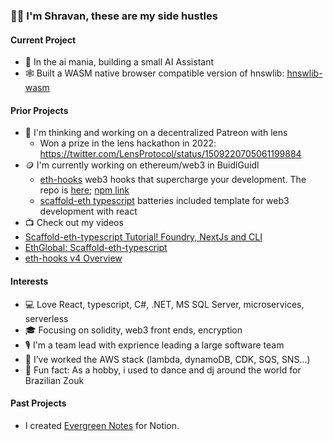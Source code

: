 ### 👋🏽 I'm Shravan, these are my side hustles

#### Current Project
- 🤖 In the ai mania, building a small AI Assistant
- 🕸️ Built a WASM native browser compatible version of hnswlib: [hnswlib-wasm](https://github.com/ShravanSunder/hnswlib-wasm)


#### Prior Projects
- 🌱 I'm thinking and working on a decentralized Patreon with lens
  - Won a prize in the lens hackathon in 2022:  https://twitter.com/LensProtocol/status/1509220705061199884
- 🪙 I'm currently working on ethereum/web3 in BuidlGuidl
  -   [eth-hooks](https://scaffold-eth.github.io/eth-ui/) web3 hooks that supercharge your development.  The repo is [here]([eth-hooks](https://github.com/scaffold-eth/eth-ui));  [npm link](https://www.npmjs.com/package/eth-hooks)
  -   [scaffold-eth typescript](https://github.com/scaffold-eth/scaffold-eth-typescript) batteries included template for web3 development with react
-  📺 Check out my videos
  -  [Scaffold-eth-typescript Tutorial! Foundry, NextJs and CLI](https://www.youtube.com/watch?v=bEd6wV2H28g)
  -  [EthGlobal: Scaffold-eth-typescript](https://www.youtube.com/watch?v=a7W9nTX8qLk&t=5s)
  -  [eth-hooks v4 Overview](https://www.youtube.com/watch?v=STxAdE8wQwY)
 
#### Interests
- 💻 Love React, typescript, C#, .NET, MS SQL Server, microservices, serverless
- 🎓 Focusing on solidity, web3 front ends, encryption
- 🎙 I'm a team lead with exprience leading a large software team
- 💭 I’ve worked the AWS stack (lambda, dynamoDB, CDK, SQS, SNS...)
- 🕺 Fun fact: As a hobby, i used to dance and dj around the world for Brazilian Zouk

#### Past Projects
-  I created [Evergreen Notes](https://www.notion.so/shravansunder/Evergreen-Notes-For-Notion-e35e6ed4dd5a45b19bf2de2bb86b1a7e) for Notion.  

